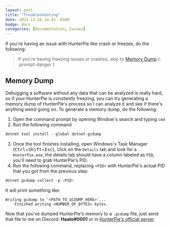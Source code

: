 ```yaml
---
layout: post
title: "Troubleshooting"
date: 2022-11-26 14:43 -0300
badge: docs
categories: [Documentation, Issues]
---
```


If you're having an issue with HunterPie like crash or freezes, do the following:

> If you're having freezing issues or crashes, skip to [Memory Dump](#memory-dump)
{: .prompt-danger }

## Memory Dump

Debugging a software without any data that can be analyzed is really hard, so if your HunterPie is *constantly* freezing, you can try generating a memory dump of HunterPie's process so I can analyze it and see if there's anything weird going on. To generate a memory dump, do the following:

1. Open the command prompt by opening Window's search and typing `cmd`
2. Run the following command
```powershell
dotnet tool install --global dotnet-gcdump
```
3. Once the tool finishes installing, open Windows's Task Manager (<kbd>Ctrl</kbd>+<kbd>Shift</kbd>+<kbd>Esc</kbd>), click on the `Details` tab and look for a `HunterPie.exe`, the details tab should have a column labeled as `PID`, you'll need to grab HunterPie's PID.
4. Run the following command, replacing `<PID>` with HunterPie's actual PID that you got from the previous step:
```powershell
dotnet gcdump collect -p <PID>
```

It will print something like:
```
Writing gcdump to '<PATH_TO_GCDUMP_HERE>'...
    Finished writing <NUMBER_OF_BYTES> bytes.
```

Now that you've dumped HunterPie's memory to a `.gcdump` file, just send that file to me on Discord: **Haato#0001** or in [HunterPie's official server](https://discord.gg/5pdDq4Q).